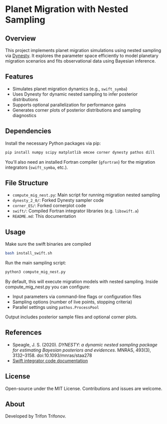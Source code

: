 # Planet Migration with Nested Sampling

## Overview

This project implements planet migration simulations using nested sampling via [Dynesty](https://github.com/joshspeagle/dynesty). It explores the parameter space efficiently to model planetary migration scenarios and fits observational data using Bayesian inference.

## Features

- Simulates planet migration dynamics (e.g., `swift_symba`)
- Uses Dynesty for dynamic nested sampling to infer posterior distributions
- Supports optional parallelization for performance gains
- Generates corner plots of posterior distributions and sampling diagnostics

## Dependencies

Install the necessary Python packages via pip:

```bash
pip install numpy scipy matplotlib emcee corner dynesty pathos dill
```

You'll also need an installed Fortran compiler (`gfortran`) for the migration integrators (`swift_symba`, etc.).

## File Structure

- `compute_mig_nest.py`: Main script for running migration nested sampling  
- `dynesty_2_0/`: Forked Dynesty sampler code  
- `corner_ES/`: Forked cornerplot code  
- `swift/`: Compiled Fortran integrator libraries (e.g. `libswift.a`)  
- `README.md`: This documentation

## Usage

Make sure the swift binaries are compiled

```bash
bash install_swift.sh
```

Run the main sampling script:

```bash
python3 compute_mig_nest.py
```

By default, this will execute migration models with nested sampling. Inside compute_mig_nest.py you can configure:

- Input parameters via command-line flags or configuration files  
- Sampling options (number of live points, stopping criteria)  
- Parallel settings using `pathos.ProcessPool`

Output includes posterior sample files and optional corner plots.

## References

- Speagle, J. S. (2020). *DYNESTY: a dynamic nested sampling package for estimating Bayesian posteriors and evidences*. MNRAS, 493(3), 3132–3158. doi:10.1093/mnras/staa278  
- [Swift integrator code documentation](http://www.astro.umd.edu/~hamilton/research/swift.html)

## License

Open-source under the MIT License. Contributions and issues are welcome.

## About

Developed by Trifon Trifonov. 
